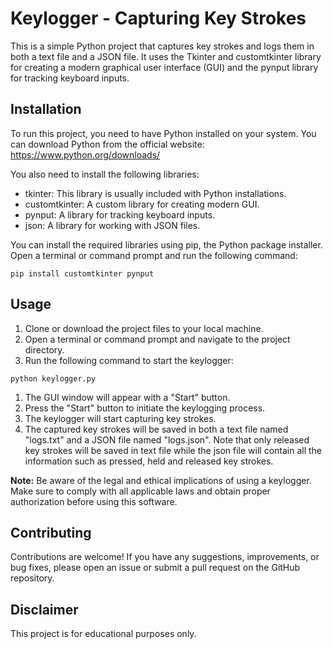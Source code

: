 # Keylogger - Capturing Key Strokes

This is a simple Python project that captures key strokes and logs them in both a text file and a JSON file. It uses the Tkinter and customtkinter library for creating a modern graphical user interface (GUI) and the pynput library for tracking keyboard inputs.

## Installation

To run this project, you need to have Python installed on your system. You can download Python from the official website: https://www.python.org/downloads/

You also need to install the following libraries:

- tkinter: This library is usually included with Python installations.
- customtkinter: A custom library for creating modern GUI.
- pynput: A library for tracking keyboard inputs.
- json: A library for working with JSON files.

You can install the required libraries using pip, the Python package installer. Open a terminal or command prompt and run the following command:

```
pip install customtkinter pynput
```

## Usage

1. Clone or download the project files to your local machine.
2. Open a terminal or command prompt and navigate to the project directory.
3. Run the following command to start the keylogger:

```
python keylogger.py
```

1. The GUI window will appear with a "Start" button.
2. Press the "Start" button to initiate the keylogging process.
3. The keylogger will start capturing key strokes.
4. The captured key strokes will be saved in both a text file named "logs.txt" and a JSON file named "logs.json". Note that only released key strokes will be saved in text file while the json file will contain all the information such as pressed, held and released key strokes.

**Note:** Be aware of the legal and ethical implications of using a keylogger. Make sure to comply with all applicable laws and obtain proper authorization before using this software.

## Contributing

Contributions are welcome! If you have any suggestions, improvements, or bug fixes, please open an issue or submit a pull request on the GitHub repository.

## Disclaimer

This project is for educational purposes only.